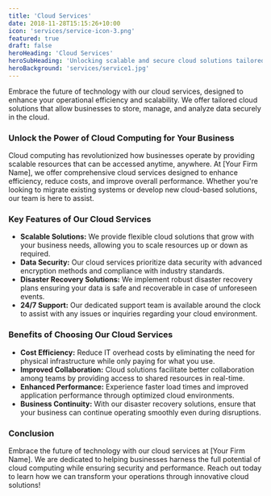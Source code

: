 ```yaml
---
title: 'Cloud Services'
date: 2018-11-28T15:15:26+10:00
icon: 'services/service-icon-3.png'
featured: true
draft: false
heroHeading: 'Cloud Services'
heroSubHeading: 'Unlocking scalable and secure cloud solutions tailored to optimize your operations.'
heroBackground: 'services/service1.jpg'
---
```


Embrace the future of technology with our cloud services, designed to enhance your operational efficiency and scalability. We offer tailored cloud solutions that allow businesses to store, manage, and analyze data securely in the cloud.

### Unlock the Power of Cloud Computing for Your Business

Cloud computing has revolutionized how businesses operate by providing scalable resources that can be accessed anytime, anywhere. At [Your Firm Name], we offer comprehensive cloud services designed to enhance efficiency, reduce costs, and improve overall performance. Whether you're looking to migrate existing systems or develop new cloud-based solutions, our team is here to assist.

### Key Features of Our Cloud Services

- **Scalable Solutions:** We provide flexible cloud solutions that grow with your business needs, allowing you to scale resources up or down as required.
- **Data Security:** Our cloud services prioritize data security with advanced encryption methods and compliance with industry standards.
- **Disaster Recovery Solutions:** We implement robust disaster recovery plans ensuring your data is safe and recoverable in case of unforeseen events.
- **24/7 Support:** Our dedicated support team is available around the clock to assist with any issues or inquiries regarding your cloud environment.

### Benefits of Choosing Our Cloud Services

- **Cost Efficiency:** Reduce IT overhead costs by eliminating the need for physical infrastructure while only paying for what you use.
- **Improved Collaboration:** Cloud solutions facilitate better collaboration among teams by providing access to shared resources in real-time.
- **Enhanced Performance:** Experience faster load times and improved application performance through optimized cloud environments.
- **Business Continuity:** With our disaster recovery solutions, ensure that your business can continue operating smoothly even during disruptions.

### Conclusion

Embrace the future of technology with our cloud services at [Your Firm Name]. We are dedicated to helping businesses harness the full potential of cloud computing while ensuring security and performance. Reach out today to learn how we can transform your operations through innovative cloud solutions!